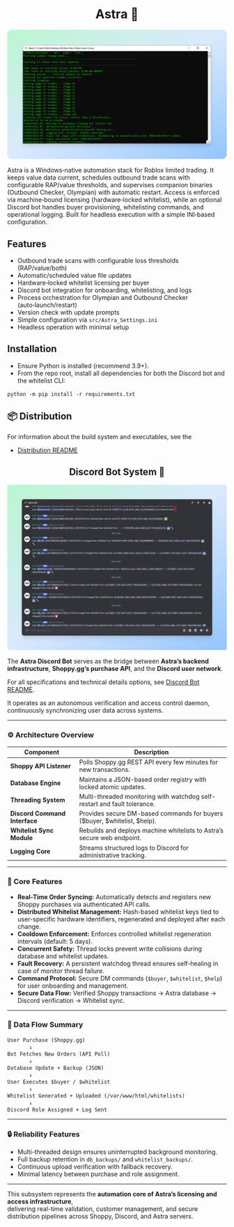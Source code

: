 <div align="center">
  <h1>Astra 🌌</h1>
</div>

![](.github/banner.png)

Astra is a Windows‑native automation stack for Roblox limited trading. It keeps value data current, schedules outbound trade scans with configurable RAP/value thresholds, and supervises companion binaries (Outbound Checker, Olympian) with automatic restart. Access is enforced via machine‑bound licensing (hardware‑locked whitelist), while an optional Discord bot handles buyer provisioning, whitelisting commands, and operational logging. Built for headless execution with a simple INI‑based configuration.

## Features


- Outbound trade scans with configurable loss thresholds (RAP/value/both)
- Automatic/scheduled value file updates
- Hardware‑locked whitelist licensing per buyer
- Discord bot integration for onboarding, whitelisting, and logs
- Process orchestration for Olympian and Outbound Checker (auto‑launch/restart)
- Version check with update prompts
- Simple configuration via `src/Astra_Settings.ini`
- Headless operation with minimal setup

## Installation

- Ensure Python is installed (recommend 3.9+).
- From the repo root, install all dependencies for both the Discord bot and the whitelist CLI:

```
python -m pip install -r requirements.txt
```

## 📦 Distribution

For information about the build system and executables, see the 
- [Distribution README](https://github.com/peter-bf/Astra/tree/master/dist#readme)

<div align="center">
  <h2>Discord Bot System 🤖</h2>
</div>

![](.github/bot_logging.png)

The **Astra Discord Bot** serves as the bridge between **Astra’s backend infrastructure**, **Shoppy.gg’s purchase API**, and the **Discord user network**.  

For all specifications and technical details options, see [Discord Bot README](https://github.com/peter-bf/Astra/tree/master/discordBot).

It operates as an autonomous verification and access control daemon, continuously synchronizing user data across systems.

---

### ⚙️ Architecture Overview

| Component | Description |
|------------|-------------|
| **Shoppy API Listener** | Polls Shoppy.gg REST API every few minutes for new transactions. |
| **Database Engine** | Maintains a JSON-based order registry with locked atomic updates. |
| **Threading System** | Multi-threaded monitoring with watchdog self-restart and fault tolerance. |
| **Discord Command Interface** | Provides secure DM-based commands for buyers ($buyer, $whitelist, $help). |
| **Whitelist Sync Module** | Rebuilds and deploys machine whitelists to Astra’s secure web endpoint. |
| **Logging Core** | Streams structured logs to Discord for administrative tracking. |

---

### 🧠 Core Features

- **Real-Time Order Syncing:** Automatically detects and registers new Shoppy purchases via authenticated API calls.  
- **Distributed Whitelist Management:** Hash-based whitelist keys tied to user-specific hardware identifiers, regenerated and deployed after each change.  
- **Cooldown Enforcement:** Enforces controlled whitelist regeneration intervals (default: 5 days).  
- **Concurrent Safety:** Thread locks prevent write collisions during database and whitelist updates.  
- **Fault Recovery:** A persistent watchdog thread ensures self-healing in case of monitor thread failure.  
- **Command Protocol:** Secure DM commands (`$buyer`, `$whitelist`, `$help`) for user onboarding and management.  
- **Secure Data Flow:** Verified Shoppy transactions → Astra database → Discord verification → Whitelist sync.

---

### 🧩 Data Flow Summary

```
User Purchase (Shoppy.gg)
       ↓
Bot Fetches New Orders (API Poll)
       ↓
Database Update + Backup (JSON)
       ↓
User Executes $buyer / $whitelist
       ↓
Whitelist Generated + Uploaded (/var/www/html/whitelists)
       ↓
Discord Role Assigned + Log Sent
```

---

### 🔒 Reliability Features

- Multi-threaded design ensures uninterrupted background monitoring.
- Full backup retention in `db_backups/` and `whitelist_backups/`.
- Continuous upload verification with fallback recovery.
- Minimal latency between purchase and role assignment.

---

This subsystem represents the **automation core of Astra’s licensing and access infrastructure**,  
delivering real-time validation, customer management, and secure distribution pipelines across Shoppy, Discord, and Astra servers.


